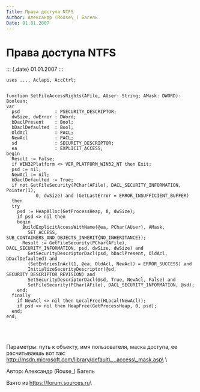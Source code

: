 ```yaml
---
Title: Права доступа NTFS
Author: Александр (Rouse\_) Багель
Date: 01.01.2007
---
```



Права доступа NTFS
==================

::: {.date}
01.01.2007
:::

    uses ..., Aclapi, AccCtrl;
     
     
    function SetFileAccessRights(AFile, AUser: String; AMask: DWORD): Boolean;
    var
      psd             : PSECURITY_DESCRIPTOR;
      dwSize, dwError : DWord;
      bDaclPresent    : Bool;
      bDaclDefaulted  : Bool;
      OldAcl          : PACL;
      NewAcl          : PACL;
      sd              : SECURITY_DESCRIPTOR;
      ea              : EXPLICIT_ACCESS;
    begin
      Result := False;
      if WIN32Platform <> VER_PLATFORM_WIN32_NT then Exit;
      psd := nil;
      NewAcl := nil;
      bDaclDefaulted := True;
      if not GetFileSecurity(PChar(AFile), DACL_SECURITY_INFORMATION, Pointer(1),
               0, dwSize) and (GetLastError = ERROR_INSUFFICIENT_BUFFER) 
      then 
      try
        psd := HeapAlloc(GetProcessHeap, 8, dwSize);
        if psd <> nil then 
        begin
          BuildExplicitAccessWithName(@ea, PChar(AUser), AMask,
            SET_ACCESS, SUB_CONTAINERS_AND_OBJECTS_INHERIT{NO_INHERITANCE});
          Result := GetFileSecurity(PChar(AFile), DACL_SECURITY_INFORMATION, psd, dwSize, dwSize) and
            GetSecurityDescriptorDacl(psd, bDaclPresent, OldAcl, bDaclDefaulted) and
            (SetEntriesInAcl(1, @ea, OldAcl, NewAcl) = ERROR_SUCCESS) and
            InitializeSecurityDescriptor(@sd, SECURITY_DESCRIPTOR_REVISION) and
            SetSecurityDescriptorDacl(@sd, True, NewAcl, False) and
            SetFileSecurity(PChar(AFile), DACL_SECURITY_INFORMATION, @sd);
        end;
      finally  
        if NewAcl <> nil then LocalFree(HLocal(NewAcl));
        if psd <> nil then HeapFree(GetProcessHeap, 0, psd);    
      end;
    end;

 \
 \
 \
Параметры: путь к объекту, имя пользователя, маска доступа, ее
расчитываешь вот так:\
http://msdn.microsoft.com/library/default\....access\_mask.asp\
 \

 

Автор: Александр (Rouse\_) Багель

Взято из <https://forum.sources.ru>\
